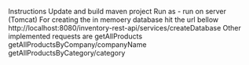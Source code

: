 Instructions
Update and build maven project
Run as - run on server (Tomcat)
For creating the in memoery database hit the url bellow
http://localhost:8080/inventory-rest-api/services/createDatabase
Other implemented requests are
getAllProducts
getAllProductsByCompany/companyName
getAllProductsByCategory/category
